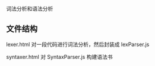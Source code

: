 词法分析和语法分析


## 文件结构

lexer.html 对一段代码进行词法分析，然后封装成 lexParser.js


syntaxer.html 对 SyntaxParser.js 构建语法书

